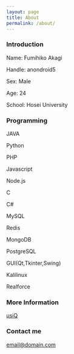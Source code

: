 ```yaml
---
layout: page
title: About
permalink: /about/
---
```


### Introduction

Name: Fumihiko Akagi

Handle: anondroid5

Sex: Male

Age: 24

School: Hosei University

### Programming

JAVA

Python

PHP

Javascript

Node.js

C

C#

MySQL

Redis

MongoDB

PostgreSQL

GUI(Qt,Tkinter,Swing)

Kalilinux

Realforce

### More Information

[μsiQ](http://muziqlabe.appspot.com)

### Contact me

[email@domain.com](mailto:email@domain.com)
